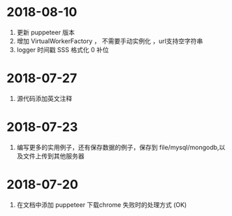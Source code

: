 # 2018-08-10
1. 更新 puppeteer 版本
2. 增加 VirtualWorkerFactory ， 不需要手动实例化 ，url支持空字符串
3. logger 时间戳 SSS 格式化 0 补位

# 2018-07-27
1. 源代码添加英文注释

# 2018-07-23
1. 编写更多的实用例子，还有保存数据的例子，保存到 file/mysql/mongodb,以及文件上传到其他服务器  

# 2018-07-20
1. 在文档中添加 puppeteer 下载chrome 失败时的处理方式 (OK)    

